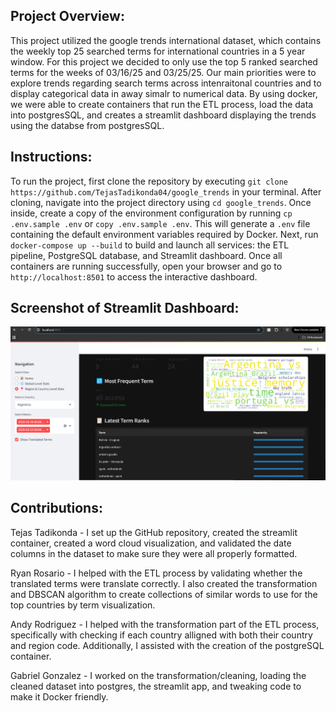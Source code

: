 ## Project Overview:

This project utilized the google trends international dataset, which contains the weekly top 25 searched terms for international countries in a 5 year window. For this project we decided to only use the top 5 ranked searched terms for the weeks of 03/16/25 and 03/25/25. Our main priorities were to explore trends regarding search terms across intenraitonal countries and to display categorical data in away simalr to numerical data. By using docker, we were able to create containers that run the ETL process, load the data into postgresSQL, and creates a streamlit dashboard displaying the trends using the databse from postgresSQL.


## Instructions:
To run the project, first clone the repository by executing `git clone https://github.com/TejasTadikonda04/google_trends` in your terminal. After cloning, navigate into the project directory using `cd google_trends`. Once inside, create a copy of the environment configuration by running `cp .env.sample .env` or `copy .env.sample .env`. This will generate a `.env` file containing the default environment variables required by Docker. Next, run `docker-compose up --build` to build and launch all services: the ETL pipeline, PostgreSQL database, and Streamlit dashboard. Once all containers are running successfully, open your browser and go to `http://localhost:8501` to access the interactive dashboard.

## Screenshot of Streamlit Dashboard:
![Alt text](/streamlit_screenshot.png)
## Contributions:

Tejas Tadikonda - I set up the GitHub repository, created the streamlit container, created a word cloud visualization, and validated the date columns in the dataset to make sure they were all properly formatted. 

Ryan Rosario - I helped with the ETL process by validating whether the translated terms were translate correctly. I also created the transformation and DBSCAN algorithm to create collections of similar words to use for the top countries by term visualization.

Andy Rodriguez - I helped with the transformation part of the ETL process, specifically with checking if each country alligned with both their country and region code. Additionally, I assisted with the creation of the postgreSQL container.

Gabriel Gonzalez - I worked on the transformation/cleaning, loading the cleaned dataset into postgres, the streamlit app, and tweaking code to make it Docker friendly. 
